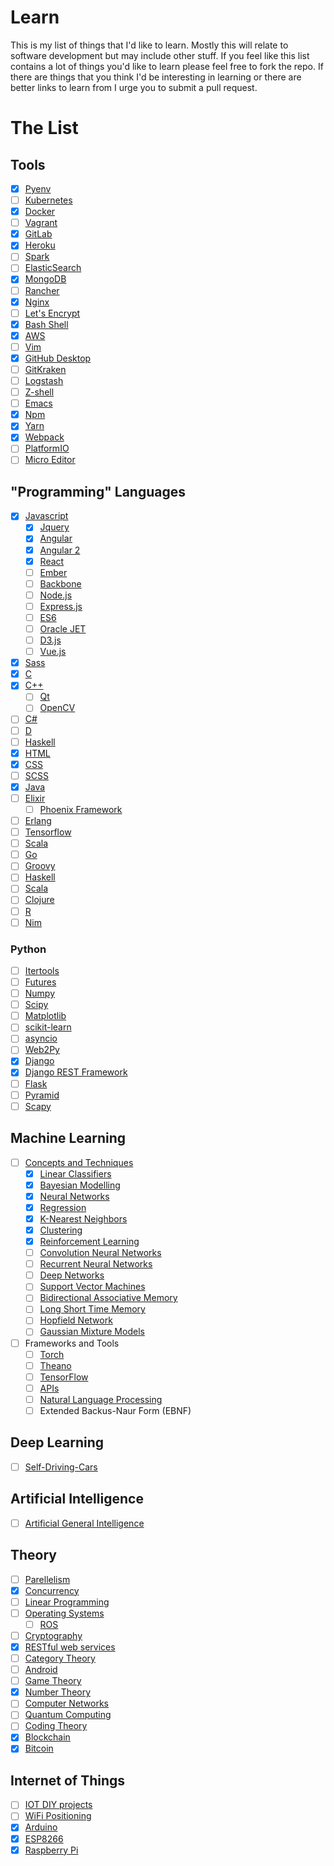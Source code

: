 # Learn
This is my list of things that I'd like to learn. Mostly this will relate to software development but may include other stuff. If you feel like this list contains a lot of things you'd like to learn please feel free to fork the repo. If there are things that you think I'd be interesting in learning or there are better links to learn from I urge you to submit a pull request.

# The List

## Tools

- [x] [Pyenv](https://github.com/yyuu/pyenv)
- [ ] [Kubernetes](http://kubernetes.io/)
- [x] [Docker](https://www.docker.com/)
- [ ] [Vagrant](https://www.vagrantup.com/)
- [x] [GitLab](https://gitlab.com/)
- [x] [Heroku](https://heroku.com/)
- [ ] [Spark](http://spark.apache.org/)
- [ ] [ElasticSearch](https://github.com/elastic/elasticsearch)
- [x] [MongoDB](https://www.mongodb.com/)
- [ ] [Rancher](http://rancher.com/)
- [x] [Nginx](https://www.nginx.com)
- [ ] [Let's Encrypt](https://letsencrypt.org/)
- [x] [Bash Shell](http://www.bash.academy/)
- [x] [AWS](https://aws.amazon.com/)
- [ ] [Vim](https://robots.thoughtbot.com/the-vim-learning-curve-is-a-myth)
- [x] [GitHub Desktop](https://desktop.github.com/)
- [ ] [GitKraken](https://www.gitkraken.com/)
- [ ] [Logstash](www.elastic.co/products/logstash)
- [ ] [Z-shell](http://www.zsh.org/)
- [ ] [Emacs](https://www.gnu.org/software/emacs/)
- [x] [Npm](https://www.npmjs.com/)
- [x] [Yarn](https://yarnpkg.com/)
- [x] [Webpack](https://webpack.github.io/)
- [ ] [PlatformIO](https://github.com/platformio)
- [ ] [Micro Editor](https://github.com/zyedidia/micro)

## "Programming" Languages

- [x] [Javascript](https://www.javascript.com/)
  - [x] [Jquery](https://jquery.com/)
  - [x] [Angular](https://angularjs.org/)
  - [x] [Angular 2](https://angular.io/)
  - [x] [React](https://facebook.github.io/react/)
  - [ ] [Ember](http://emberjs.com/)
  - [ ] [Backbone](http://backbonejs.org/)
  - [ ] [Node.js](https://nodejs.org/en/)
  - [ ] [Express.js](https://expressjs.com/)
  - [ ] [ES6](https://en.wikipedia.org/wiki/ECMAScript#6th_Edition_-_ECMAScript_2015)
  - [ ] [Oracle JET](http://www.oracle.com/webfolder/technetwork/jet/index.html)
  - [ ] [D3.js](http://d3js.org)
  - [ ] [Vue.js](http://vuejs.org/)
- [x] [Sass](https://sass-lang.com/)
- [x] [C](http://www.tutorialspoint.com/cprogramming/)
- [x] [C++](http://www.tutorialspoint.com/cplusplus/)
  - [ ] [Qt](https://www.qt.io/)
  - [ ] [OpenCV](http://opencv.org/)
- [ ] [C#](https://msdn.microsoft.com/en-us/library/kx37x362.aspx)
- [ ] [D](https://dlang.org/)
- [ ] [Haskell](https://www.haskell.org/)
- [x] [HTML](https://www.w3.org/html/)
- [x] [CSS](https://www.w3.org/Style/CSS/Overview.en.html)
- [ ] [SCSS](http://sass-lang.com/)
- [x] [Java](http://www.tutorialspoint.com/java/)
- [ ] [Elixir](http://elixir-lang.org/)
  - [ ] [Phoenix Framework](http://www.phoenixframework.org/)
- [ ] [Erlang](https://www.erlang.org/)
- [ ] [Tensorflow](https://www.tensorflow.org/)
- [ ] [Scala](http://www.scala-lang.org/)
- [ ] [Go](https://golang.org/)
- [ ] [Groovy](http://www.groovy-lang.org/)
- [ ] [Haskell](https://www.haskell.org/)
- [ ] [Scala](http://docs.scala-lang.org/tutorials/scala-for-java-programmers.html)
- [ ] [Clojure](http://clojure-doc.org/articles/tutorials/getting_started.html)
- [ ] [R](https://www.coursera.org/learn/r-programming/)
- [ ] [Nim](http://nim-lang.org/)

### Python

- [ ] [Itertools](https://docs.python.org/3/library/itertools.html)
- [ ] [Futures](https://docs.python.org/3/library/concurrent.futures.html)
- [ ] [Numpy](http://www.numpy.org/)
- [ ] [Scipy](https://scipy.org/)
- [ ] [Matplotlib](http://matplotlib.org/)
- [ ] [scikit-learn](http://scikit-learn.org/)
- [ ] [asyncio](https://docs.python.org/3/library/asyncio.html)
- [ ] [Web2Py](http://www.web2py.com/)
- [x] [Django](https://www.djangoproject.com/)
- [x] [Django REST Framework](http://www.django-rest-framework.org/)
- [ ] [Flask](http://flask.pocoo.org/)
- [ ] [Pyramid](http://www.pylonsproject.org/)
- [ ] [Scapy](http://www.secdev.org/projects/scapy/doc/introduction.html)

## Machine Learning
- [ ] [Concepts and Techniques](https://en.wikipedia.org/wiki/Machine_learning)
  - [x] [Linear Classifiers](https://en.wikipedia.org/wiki/Linear_classifier)
  - [x] [Bayesian Modelling](https://en.wikipedia.org/wiki/Bayesian_network)
  - [x] [Neural Networks](https://en.wikipedia.org/wiki/Artificial_neural_network)
  - [x] [Regression](https://www.coursera.org/learn/ml-regression)
  - [x] [K-Nearest Neighbors](https://en.wikipedia.org/wiki/K-nearest_neighbors_algorithm)
  - [x] [Clustering](https://en.wikipedia.org/wiki/Cluster_analysis)
  - [x] [Reinforcement Learning](https://en.wikipedia.org/wiki/Reinforcement_learning)
  - [ ] [Convolution Neural Networks](http://cs231n.github.io/neural-networks-case-study/)
  - [ ] [Recurrent Neural Networks](http://karpathy.github.io/2015/05/21/rnn-effectiveness/)
  - [ ] [Deep Networks](https://en.wikipedia.org/wiki/Deep_learning)
  - [ ] [Support Vector Machines](https://www.youtube.com/watch?v=_PwhiWxHK8o)
  - [ ] [Bidirectional Associative Memory](https://en.wikipedia.org/wiki/Bidirectional_associative_memory)
  - [ ] [Long Short Time Memory](http://colah.github.io/posts/2015-08-Understanding-LSTMs/)
  - [ ] [Hopfield Network](https://en.wikipedia.org/wiki/Hopfield_network)
  - [ ] [Gaussian Mixture Models](http://scikit-learn.org/stable/modules/mixture.html)
- [ ] Frameworks and Tools
  - [ ] [Torch](http://torch.ch/)
  - [ ] [Theano](https://github.com/Theano/Theano)
  - [ ] [TensorFlow](https://www.tensorflow.org/)
  - [ ] [APIs](https://www.codecademy.com/en/tracks/npr)
  - [ ] [Natural Language Processing](http://www.nltk.org/)
  - [ ] Extended Backus-Naur Form (EBNF)

## Deep Learning

- [ ] [Self-Driving-Cars](https://selfdrivingcars.mit.edu/)

## Artificial Intelligence

- [ ] [Artificial General Intelligence](https://agi.mit.edu/)

## Theory

- [ ] [Parellelism](https://computing.llnl.gov/tutorials/parallel_comp/)
- [x] [Concurrency](https://en.wikipedia.org/wiki/Concurrency_(computer_science))
- [ ] [Linear Programming](https://www.math.ucla.edu/~tom/LP.pdf)
- [ ] [Operating Systems](https://www.udacity.com/wiki/ud923)
  - [ ] [ROS](http://www.ros.org/about-ros/)
- [ ] [Cryptography](https://www.coursera.org/learn/crypto)
- [x] [RESTful web services](https://en.wikipedia.org/wiki/Representational_state_transfer)
- [ ] [Category Theory](https://en.wikipedia.org/wiki/Category_theory)
- [ ] [Android](https://developer.android.com/training/index.html)
- [ ] [Game Theory](https://www.coursera.org/learn/game-theory-introduction)
- [x] [Number Theory](https://ocw.mit.edu/courses/mathematics/18-781-theory-of-numbers-spring-2012/)
- [ ] [Computer Networks](http://www.saylor.org/site/wp-content/uploads/2012/02/Computer-Networking-Principles-Bonaventure-1-30-31-OTC1.pdf)
- [ ] [Quantum Computing](https://ocw.mit.edu/courses/mathematics/18-435j-quantum-computation-fall-2003/)
- [ ] [Coding Theory](https://ocw.mit.edu/courses/electrical-engineering-and-computer-science/6-895-essential-coding-theory-fall-2004/)
- [x] [Blockchain](https://www.packtpub.com/big-data-and-business-intelligence/mastering-blockchain)
- [x] [Bitcoin](https://bitcoin.org/en/developer-documentation)

## Internet of Things
- [ ] [IOT DIY projects](http://www.instructables.com/)
- [ ] [WiFi Positioning](https://blog.rocketsoftware.com/2015/11/indoor-positioning-iot/)
- [x] [Arduino](https://www.arduino.cc/)
- [x] [ESP8266](http://www.esp8266.com/)
- [x] [Raspberry Pi](https://www.raspberrypi.org/)
